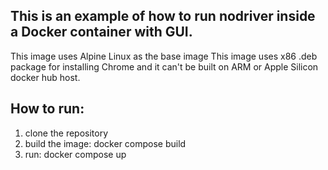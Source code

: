 ## This is an example of how to run nodriver inside a Docker container with GUI.
This image uses Alpine Linux as the base image This image uses x86 .deb package for installing Chrome and it can't be built on ARM or Apple Silicon docker hub host.

## How to run:
1. clone the repository
2. build the image: docker compose build
3. run: docker compose up
